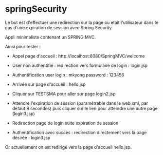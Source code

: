 springSecurity
==============

Le but est d'effectuer une redirection sur la page ou etait l'utilisateur dans le cas d'une expiration de session avec Spring Security.

Appli minimaliste contenant un SPRING MVC.

Ainsi pour tester :

- Appel page d'accueil : http://localhost:8080/SpringMVC/welcome

- User non authentifié : redirection vers formulaire de login : login.jsp

- Authentification user login : mkyong password : 123456

- Arrivée sur page d'accueil : hello.jsp

- Cliquer sur TESTSMA pour aller sur page login2.jsp

- Attendre l'expiration de session (paramétrable dans le web.xml, par défaut 8 secondes) puis cliquer sur le lien pour atteindre une autre page (login3.jsp)

- Redirection page de login suite expiration de session

- Authentification avec succès : redirection directement vers la page désirée : login3.jsp

Or actuellement on est redirigé vers la page d'accueil hello.jsp.
